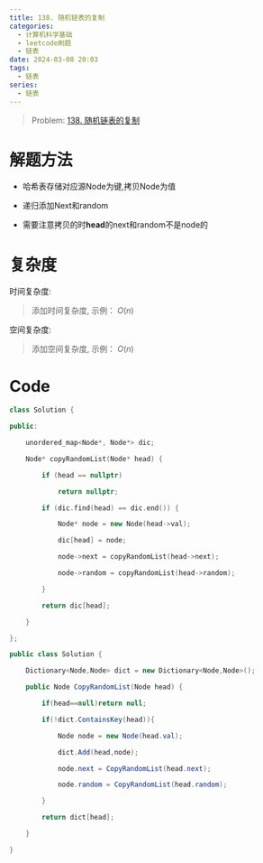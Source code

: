 ```yaml
---
title: 138. 随机链表的复制
categories:
  - 计算机科学基础
  - leetcode刷题
  - 链表
date: 2024-03-08 20:03
tags:
  - 链表
series:
  - 链表
---
```

> Problem: [138. 随机链表的复制](https://leetcode.cn/problems/copy-list-with-random-pointer/description/)


  

# 解题方法

  

- 哈希表存储对应源Node为键,拷贝Node为值

- 递归添加Next和random

- 需要注意拷贝的时**head**的next和random不是node的
  

# 复杂度

  

时间复杂度:

> 添加时间复杂度, 示例： $O(n)$

  

空间复杂度:

> 添加空间复杂度, 示例： $O(n)$

  
  
  

# Code

```C++
class Solution {

public:

    unordered_map<Node*, Node*> dic;

    Node* copyRandomList(Node* head) {

        if (head == nullptr)

            return nullptr;

        if (dic.find(head) == dic.end()) {

            Node* node = new Node(head->val);

            dic[head] = node;

            node->next = copyRandomList(head->next);

            node->random = copyRandomList(head->random);

        }

        return dic[head];

    }

};
```

```C# 
public class Solution {

    Dictionary<Node,Node> dict = new Dictionary<Node,Node>();

    public Node CopyRandomList(Node head) {

        if(head==null)return null;

        if(!dict.ContainsKey(head)){

            Node node = new Node(head.val);

            dict.Add(head,node);

            node.next = CopyRandomList(head.next);

            node.random = CopyRandomList(head.random);

        }

        return dict[head];

    }

}

```
